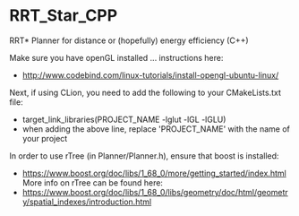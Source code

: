 # RRT_Star_CPP
RRT* Planner for distance or (hopefully) energy efficiency (C++)

Make sure you have openGL installed ... instructions here: 
- http://www.codebind.com/linux-tutorials/install-opengl-ubuntu-linux/

Next, if using CLion, you need to add the following to your CMakeLists.txt file:
- target_link_libraries(PROJECT_NAME -lglut -lGL -lGLU)
- when adding the above line, replace 'PROJECT_NAME' with the name of your project

In order to use rTree (in Planner/Planner.h), ensure that boost is installed:
- https://www.boost.org/doc/libs/1_68_0/more/getting_started/index.html
More info on rTree can be found here:
- https://www.boost.org/doc/libs/1_68_0/libs/geometry/doc/html/geometry/spatial_indexes/introduction.html
